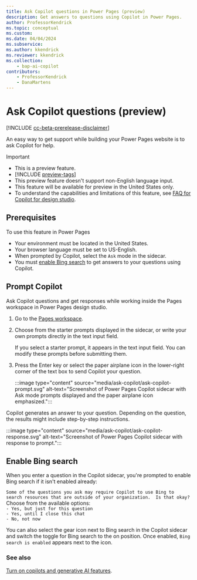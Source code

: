 ```yaml
---
title: Ask Copilot questions in Power Pages (preview)
description: Get answers to questions using Copilot in Power Pages.
author: ProfessorKendrick
ms.topic: conceptual
ms.custom: 
ms.date: 04/04/2024
ms.subservice:
ms.author: kkendrick
ms.reviewer: kkendrick
ms.collection: 
    - bap-ai-copilot
contributors:
    - ProfessorKendrick
    - DanaMartens
---
```


# Ask Copilot questions (preview)

[!INCLUDE [cc-beta-prerelease-disclaimer](../includes/cc-beta-prerelease-disclaimer.md)]

An easy way to get support while building your Power Pages website is to ask Copilot for help.

> [!IMPORTANT]
>
> - This is a preview feature.
> - [!INCLUDE [preview-tags](../includes/cc-preview-features-definition.md)]
> - This preview feature doesn't support non-English language input.
> - This feature will be available for preview in the United States only.
> - To understand the capabilities and limitations of this feature, see [FAQ for Copilot for design studio](../faqs-design-studio.md).

## Prerequisites

To use this feature in Power Pages

- Your environment must be located in the United States.
- Your browser language must be set to US-English.
- When prompted by Copilot, select the `Ask` mode in the sidecar.
- You must [enable Bing search](#enable-bing-search) to get answers to your questions using Copilot.

## Prompt Copilot 

Ask Copilot questions and get responses while working inside the Pages workspace in Power Pages design studio.

1. Go to the [Pages workspace](first-page.md).
1. Choose from the starter prompts displayed in the sidecar, or write your own prompts directly in the text input field.

    If you select a starter prompt, it appears in the text input field. You can modify these prompts before submitting them.

1. Press the Enter key or select the paper airplane icon in the lower-right corner of the text box to send Copilot your question.

    :::image type="content" source="media/ask-copilot/ask-copilot-prompt.svg" alt-text="Screenshot of Power Pages Copilot sidecar with Ask mode prompts displayed and the paper airplane icon emphasized.":::

Copilot generates an answer to your question. Depending on the question, the results might include step-by-step instructions.

:::image type="content" source="media/ask-copilot/ask-copilot-response.svg" alt-text="Screenshot of Power Pages Copilot sidecar with response to prompt.":::

## Enable Bing search

When you enter a question in the Copilot sidecar, you're prompted to enable Bing search if it isn't enabled already:

`Some of the questions you ask may require Copilot to use Bing to search resources that are outside of your organization.  Is that okay?` <br />
Choose from the available options: <br />
`- Yes, but just for this question` <br />
`- Yes, until I close this chat` <br />
`- No, not now`

You can also select the gear icon next to Bing search in the Copilot sidecar and switch the toggle for Bing search to the on position. Once enabled, `Bing search is enabled` appears next to the icon. 

### See also

[Turn on copilots and generative AI features](/power-platform/admin/geographical-availability-copilot#turn-on-copilots-and-generative-ai-features-1).




 


